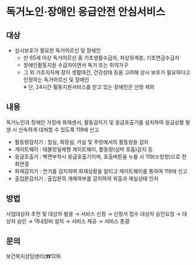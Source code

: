 # 독거노인·장애인 응급안전 안심서비스

## 대상
- 상시보호가 필요한 독거어르신 및 장애인
  - 만 65세 이상 독거어르신 중 기초생활수급자, 차상위계층, 기초연금수급자
  - 장애인활동지원 수급자이면서 독거 또는 취약가구
  - 그 외 기초지자체 장이 생활여건, 건강상태 등을 고려해 상시 보호가 필요하다고 인정하는 독거어르신 및 장애인
  <br>※ 단, 24시간 활동지원서비스를 받고 있는 장애인은 선정 제외

## 내용
독거노인과 장애인 가정에 화재센서, 활동감지기 및 응급호출기를 설치하여 응급상황 발생 시 신속하게 대처할 수 있도록 119에 신고
- 활동량감지기 : 침실, 화장실, 거실 및 주방에서의 활동량을 감지
- 게이트웨이 : 태블릿일체형 게이트웨이, 활동량(심박 호흡)감지 등
- 응급호출기 : 벽면부착시 응급호출기이며, 호출버튼을 누를 시 119(소방청)으로 전화연결
- 화재감지기 : 연기를 감지하여 화재상황을 알리고 게이트웨이를 통하여 119에 신고
- 출입문감지기 : 출입문의 개체여부를 감지하여 외출과 재실상태 인지

## 방법
사업대상자 추천 및 대상자 발굴 → 서비스 신청 → 신청서 접수 대상자 승인요청 → 대상자 승인 → 댁내장비 설치 → 서비스 제공 → 서비스 종결

## 문의
보건복지상담센터(☎129)
